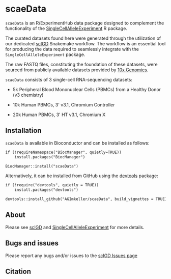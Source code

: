 # scaeData

`scaeData` is an R/ExperimentHub data package designed to complement the functionality of the [SingleCellAlleleExperiment](https://github.com/AGImkeller/SingleCellAlleleExperiment) R package.

The curated datasets found here were generated through the utilization of our dedicated [scIGD](https://github.com/AGImkeller/scIGD) Snakemake workflow. The workflow is an essential tool for producing the data required to seamlessly integrate with the `SingleCellAlleleExperiment` package.

The raw FASTQ files, constituting the foundation of these datasets, were sourced from publicly available datasets provided by [10x Genomics](https://www.10xgenomics.com/datasets).

`scaeData` consists of 3 single-cell RNA-sequencing datasets:

- 5k Peripheral Blood Mononuclear Cells (PBMCs) from a Healthy Donor (v3 chemistry)

- 10k Human PBMCs, 3' v3.1, Chromium Controller

- 20k Human PBMCs, 3' HT v3.1, Chromium X

## Installation

`scaeData` is available in Bioconductor and can be installed as follows:

```markdown
if (!requireNamespace("BiocManager", quietly=TRUE))
    install.packages("BiocManager")

BiocManager::install("scaeData")
```

Alternatively, it can be installed from GitHub using the [devtools](https://github.com/r-lib/devtools) package:

```markdown
if (!require("devtools", quietly = TRUE))
    install.packages("devtools")

devtools::install_github("AGImkeller/scaeData", build_vignettes = TRUE)
```

## About

Please see [scIGD](https://github.com/AGImkeller/scIGD) and [SingleCellAlleleExperiment](https://github.com/AGImkeller/SingleCellAlleleExperiment) for more details.

## Bugs and issues

Please report any bugs and/or issues to the [scIGD Issues page](https://github.com/AGImkeller/scIGD/issues)

## Citation